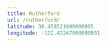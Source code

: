 ```yaml
---
title: Rutherford
url: /rutherford/
latitude: 38.458521000000005
longitude: -122.42247900000001
---
```

